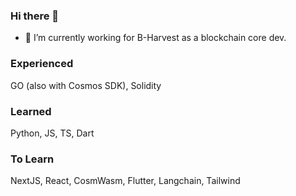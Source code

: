### Hi there 👋

- 🔭 I’m currently working for B-Harvest as a blockchain core dev.

### Experienced

GO (also with Cosmos SDK), Solidity

### Learned 

Python, JS, TS, Dart

### To Learn

NextJS, React, CosmWasm, Flutter, Langchain, Tailwind

<!--
**jeonghoyeo7/jeonghoyeo7** is a ✨ _special_ ✨ repository because its `README.md` (this file) appears on your GitHub profile.

Here are some ideas to get you started:

- 🔭 I’m currently working on ...
- 🌱 I’m currently learning ...
- 👯 I’m looking to collaborate on ...
- 🤔 I’m looking for help with ...
- 💬 Ask me about ...
- 📫 How to reach me: ...
- 😄 Pronouns: ...
- ⚡ Fun fact: ...
-->
